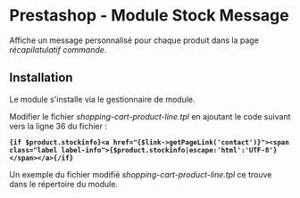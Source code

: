 # Prestashop - Module Stock Message

Affiche un message personnalisé pour chaque produit dans la page 
*récapilatulatif commande*.

## Installation

Le module s'installe via le gestionnaire de module.

Modifier le fichier *shopping-cart-product-line.tpl* en ajoutant le code
suivant vers la ligne 36 du fichier :

 **`{if $product.stockinfo}<a href="{$link->getPageLink('contact')}"><span class="label label-info">{$product.stockinfo|escape:'html':'UTF-8'}</span></a>{/if}`**
	
Un exemple du fichier modifié *shopping-cart-product-line.tpl* ce trouve dans le répertoire du module.